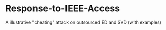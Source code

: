 # Response-to-IEEE-Access
A illustrative "cheating" attack on outsourced ED and SVD (with examples) 
